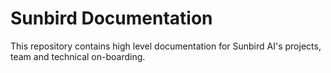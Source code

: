 # Sunbird Documentation
This repository contains high level documentation for Sunbird AI's projects, team and technical on-boarding.

